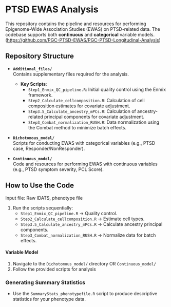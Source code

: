 # PTSD EWAS Analysis

This repository contains the pipeline and resources for performing Epigenome-Wide Association Studies (EWAS) on PTSD-related data. The codebase supports both **continuous** and **categorical** variable models. (https://github.com/PGC-PTSD-EWAS/PGC-PTSD-Longitudinal-Analysis)

## Repository Structure

- **`Additional_files/`**  
  Contains supplementary files required for the analysis.

  - **Key Scripts**:
    - `Step1_Enmix_QC_pipeline.R`: Initial quality control using the Enmix framework.
    - `Step2_Calculate_cellcomposition.R`: Calculation of cell composition estimates for covariate adjustment.
    - `Step3.5_Calculate_ancestry_mPCs.R`: Calculation of ancestry-related principal components for covariate adjustment.
    - `Step3_Combat_normalization_RUSH.R`: Data normalization using the Combat method to minimize batch effects.

- **`Dichotomous_model/`**  
  Scripts for conducting EWAS with categorical variables (e.g., PTSD case, Responder/NonResponder).
  
- **`Continuous_model/`**  
  Code and resources for performing EWAS with continuous variables (e.g., PTSD symptom severity, PCL Score).

## How to Use the Code
Input file: Raw IDATS, phenotype file
1. Run the scripts sequentially:
   - `Step1_Enmix_QC_pipeline.R` → Quality control.
   - `Step2_Calculate_cellcomposition.R` → Estimate cell types.
   - `Step3.5_Calculate_ancestry_mPCs.R` → Calculate ancestry principal components.
   - `Step3_Combat_normalization_RUSH.R` → Normalize data for batch effects.

#### Variable Model
1. Navigate to the `Dichotomous_model/` directory OR `Continuous_model/`
2. Follow the provided scripts for analysis

### Generating Summary Statistics
- Use the `SummaryStats_phenotypefile.R` script to produce descriptive statistics for your phenotype data.
